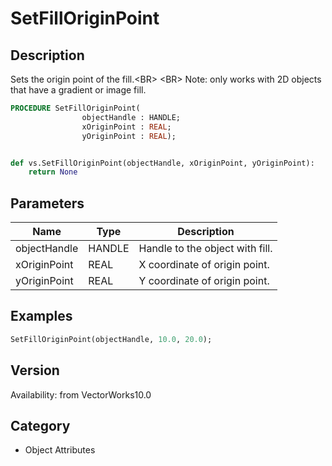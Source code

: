 # SetFillOriginPoint

## Description
Sets the origin point of the fill.&lt;BR&gt;
&lt;BR&gt;
Note: only works with 2D objects that have a gradient or image fill.

```pascal
PROCEDURE SetFillOriginPoint(
				objectHandle : HANDLE;
				xOriginPoint : REAL;
				yOriginPoint : REAL);
```

```python

def vs.SetFillOriginPoint(objectHandle, xOriginPoint, yOriginPoint):
    return None
```

## Parameters
|Name|Type|Description|
|---|---|---|
|objectHandle|HANDLE|Handle to the object with fill.|
|xOriginPoint|REAL|X coordinate of origin point.|
|yOriginPoint|REAL|Y coordinate of origin point.|

## Examples
```pascal
SetFillOriginPoint(objectHandle, 10.0, 20.0);
```

## Version
Availability: from VectorWorks10.0
## Category
* Object Attributes

